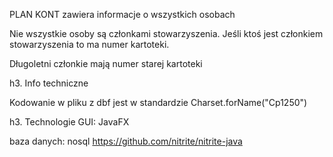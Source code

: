 

PLAN KONT zawiera informacje o wszystkich osobach 

Nie wszystkie osoby są członkami stowarzyszenia.
Jeśli ktoś jest członkiem stowarzyszenia to ma numer kartoteki.

Długoletni członkie mają numer starej kartoteki


h3. Info techniczne

Kodowanie w pliku z dbf jest w standardzie Charset.forName("Cp1250")


h3. Technologie 
GUI: JavaFX

baza danych:
nosql https://github.com/nitrite/nitrite-java
